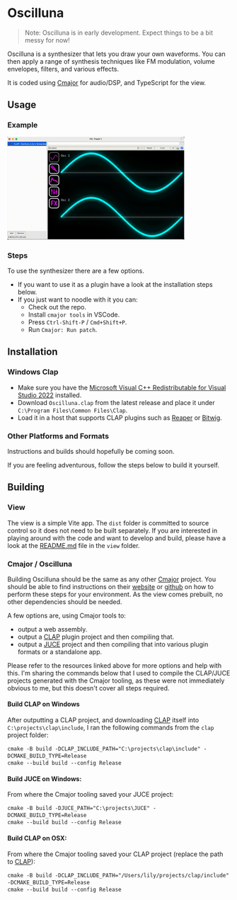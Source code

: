 # Oscilluna

> Note: Oscilluna is in early development. Expect things to be a bit messy for now!

Oscilluna is a synthesizer that lets you draw your own waveforms. You can then apply a range of synthesis techniques like FM modulation, volume envelopes, filters, and various effects.

It is coded using [Cmajor](https://cmajor.dev/) for audio/DSP, and TypeScript for the view.

## Usage

### Example

<img src="meta/oscilluna.gif" alt="Usage example" width="400">

### Steps

To use the synthesizer there are a few options.

- If you want to use it as a plugin have a look at the installation steps below.
- If you just want to noodle with it you can:
  - Check out the repo.
  - Install `cmajor tools` in VSCode.
  - Press `Ctrl-Shift-P` / `Cmd+Shift+P`.
  - Run `Cmajor: Run patch`.

## Installation

### Windows Clap

- Make sure you have the [Microsoft Visual C++ Redistributable for Visual Studio 2022](https://learn.microsoft.com/en-us/cpp/windows/latest-supported-vc-redist?view=msvc-170) installed.
- Download `Oscilluna.clap` from the latest release and place it under `C:\Program Files\Common Files\Clap`.
- Load it in a host that supports CLAP plugins such as [Reaper](https://www.reaper.fm/) or [Bitwig](https://www.bitwig.com/).

### Other Platforms and Formats

Instructions and builds should hopefully be coming soon.

If you are feeling adventurous, follow the steps below to build it yourself.

## Building

### View

The view is a simple Vite app. The `dist` folder is committed to source control so it does not need to be built separately. If you are interested in playing around with the code and want to develop and build, please have a look at the [README.md](https://github.com/lilyvanoekel/Oscilluna/blob/main/view/README.md) file in the `view` folder.

### Cmajor / Oscilluna

Building Oscilluna should be the same as any other [Cmajor](https://cmajor.dev/) project. You should be able to find instructions on their [website](https://cmajor.dev/) or [github](https://github.com/cmajor-lang/cmajor) on how to perform these steps for your environment. As the view comes prebuilt, no other dependencies should be needed.

A few options are, using Cmajor tools to:

- output a web assembly.
- output a [CLAP](https://github.com/free-audio/clap) plugin project and then compiling that.
- output a [JUCE](https://juce.com/) project and then compiling that into various plugin formats or a standalone app.

Please refer to the resources linked above for more options and help with this. I'm sharing the commands below that I used to compile the CLAP/JUCE projects generated with the Cmajor tooling, as these were not immediately obvious to me, but this doesn't cover all steps required.

#### Build CLAP on Windows

After outputting a CLAP project, and downloading [CLAP](https://github.com/free-audio/clap) itself into `C:\projects\clap\include`, I ran the following commands from the `clap` project folder:

```
cmake -B build -DCLAP_INCLUDE_PATH="C:\projects\clap\include" -DCMAKE_BUILD_TYPE=Release
cmake --build build --config Release
```

#### Build JUCE on Windows:

From where the Cmajor tooling saved your JUCE project:

```
cmake -B build -DJUCE_PATH="C:\projects\JUCE" -DCMAKE_BUILD_TYPE=Release
cmake --build build --config Release
```

#### Build CLAP on OSX:

From where the Cmajor tooling saved your CLAP project (replace the path to [CLAP](https://github.com/free-audio/clap)):

```
cmake -B build -DCLAP_INCLUDE_PATH="/Users/lily/projects/clap/include" -DCMAKE_BUILD_TYPE=Release
cmake --build build --config Release
```
